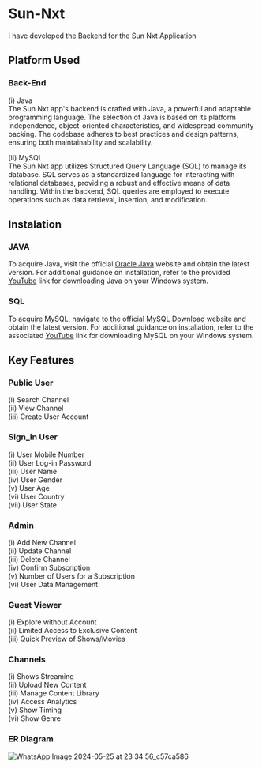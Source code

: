 # Sun-Nxt
I have developed the Backend for the Sun Nxt Application

## Platform Used
### Back-End
  (i) Java <br>
  The Sun Nxt app's backend is crafted with Java, a powerful and adaptable programming language. The selection of Java is based on its platform independence, object-oriented characteristics, and widespread community backing. The codebase adheres to best practices and design patterns, ensuring both maintainability and scalability.
  
  (ii) MySQL <br>
  The Sun Nxt app utilizes Structured Query Language (SQL) to manage its database. SQL serves as a standardized language for interacting with relational databases, providing a robust and effective means of data handling. Within the backend, SQL queries are employed to execute operations such as data retrieval, insertion, and modification.
  
## Instalation
### JAVA
To acquire Java, visit the official [Oracle Java](https://www.java.com/download/ie_manual.jsp) website and obtain the latest version. For additional guidance on installation, refer to the provided [YouTube](https://youtu.be/-hxCPXjYWJU?si=ut-uQGmtY7dlR_oN) link for downloading Java on your Windows system.

### SQL
To acquire MySQL, navigate to the official [MySQL Download](https://www.mysql.com/downloads/) website and obtain the latest version. For additional guidance on installation, refer to the associated [YouTube](https://youtu.be/9cI9UgK3qZA?si=ezUWHZ756G8TSwqa) link for downloading MySQL on your Windows system.


## Key Features
### Public User
(i) Search Channel <br>
(ii) View Channel <br>
(iii) Create User Account <br>

### Sign_in User
(i) User Mobile Number <br>
(ii) User Log-in Password <br>
(iii) User Name <br>
(iv) User Gender <br>
(v) User Age <br>
(vi) User Country <br>
(vii) User State <br>

### Admin
(i) Add New Channel <br>
(ii) Update Channel <br>
(iii) Delete Channel <br>
(iv) Confirm Subscription <br>
(v) Number of Users for a Subscription <br>
(vi) User Data Management <br>

### Guest Viewer
(i) Explore without Account <br>
(ii) Limited Access to Exclusive Content <br>
(iii) Quick Preview of Shows/Movies <br>

### Channels
(i) Shows Streaming <br>
(ii) Upload New Content <br>
(iii) Manage Content Library <br>
(iv) Access Analytics <br>
(v) Show Timing <br>
(vi) Show Genre <br>

### ER Diagram
![WhatsApp Image 2024-05-25 at 23 34 56_c57ca586](https://github.com/Iniyan2003/Sun-Next/assets/106759610/5a48fd81-7ad1-41e6-b74b-2edff4ea985c)
